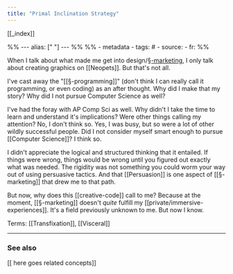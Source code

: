 ```yaml
---
title: "Primal Inclination Strategy"
---
```


[[_index]]

%% ---
alias: [" "]
--- %%
%% - metadata
	- tags: #
	- source: 
	- fr: 
%%

When I talk about what made me get into design/[§-marketing](§-marketing.md), I only talk about creating graphics on [[Neopets]]. But that's not all. 

I've cast away the "[[§-programming]]" (don't think I can really call it programming, or even coding) as an after thought. Why did I make that my story? Why did I not pursue Computer Science as well?

I've had the foray with AP Comp Sci as well. Why didn't I take the time to learn and understand it's implications? Were other things calling my attention? No, I don't think so. Yes, I was busy, but so were a lot of other wildly successful people. Did I not consider myself smart enough to pursue [[Computer Science]]? I think so. 

I didn't appreciate the logical and structured thinking that it entailed. If things were wrong, things would be wrong until you figured out exactly what was needed. The rigidity was not something you could worm your way out of using persuasive tactics. And that [[Persuasion]] is one aspect of [[§-marketing]] that drew me to that path. 

But now, why does this [[creative-code]] call to me? Because at the moment, [[§-marketing]] doesn't *quite* fulfill my [[private/immersive-experiences]]. It's a field previously unknown to me. But now I know. 

Terms: [[Transfixation]], [[Visceral]]

-------------
### See also
[[ here goes related concepts]]

